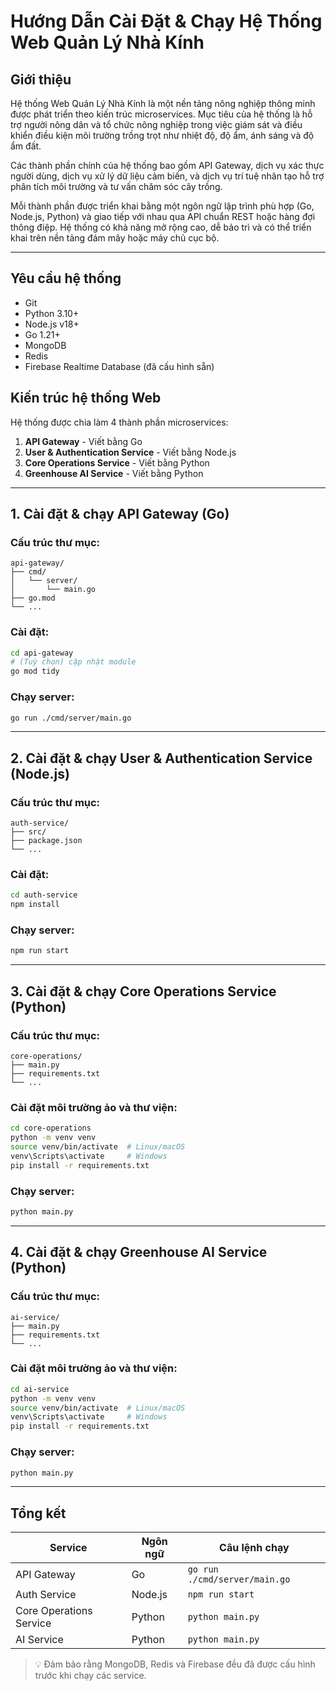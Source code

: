 # Hướng Dẫn Cài Đặt & Chạy Hệ Thống Web Quản Lý Nhà Kính

## Giới thiệu

Hệ thống Web Quản Lý Nhà Kính là một nền tảng nông nghiệp thông minh được phát triển theo kiến trúc microservices. Mục tiêu của hệ thống là hỗ trợ người nông dân và tổ chức nông nghiệp trong việc giám sát và điều khiển điều kiện môi trường trồng trọt như nhiệt độ, độ ẩm, ánh sáng và độ ẩm đất. 

Các thành phần chính của hệ thống bao gồm API Gateway, dịch vụ xác thực người dùng, dịch vụ xử lý dữ liệu cảm biến, và dịch vụ trí tuệ nhân tạo hỗ trợ phân tích môi trường và tư vấn chăm sóc cây trồng. 

Mỗi thành phần được triển khai bằng một ngôn ngữ lập trình phù hợp (Go, Node.js, Python) và giao tiếp với nhau qua API chuẩn REST hoặc hàng đợi thông điệp. Hệ thống có khả năng mở rộng cao, dễ bảo trì và có thể triển khai trên nền tảng đám mây hoặc máy chủ cục bộ.

---

## Yêu cầu hệ thống

- Git
- Python 3.10+
- Node.js v18+
- Go 1.21+
- MongoDB
- Redis
- Firebase Realtime Database (đã cấu hình sẵn)

## Kiến trúc hệ thống Web

Hệ thống được chia làm 4 thành phần microservices:

1. **API Gateway** - Viết bằng Go
2. **User & Authentication Service** - Viết bằng Node.js
3. **Core Operations Service** - Viết bằng Python
4. **Greenhouse AI Service** - Viết bằng Python

---

## 1. Cài đặt & chạy API Gateway (Go)

### Cấu trúc thư mục:
```
api-gateway/
├── cmd/
│   └── server/
│       └── main.go
├── go.mod
└── ...
```

### Cài đặt:
```bash
cd api-gateway
# (Tuỳ chọn) cập nhật module
go mod tidy
```

### Chạy server:
```bash
go run ./cmd/server/main.go
```

---

## 2. Cài đặt & chạy User & Authentication Service (Node.js)

### Cấu trúc thư mục:
```
auth-service/
├── src/
├── package.json
└── ...
```

### Cài đặt:
```bash
cd auth-service
npm install
```

### Chạy server:
```bash
npm run start
```

---

## 3. Cài đặt & chạy Core Operations Service (Python)

### Cấu trúc thư mục:
```
core-operations/
├── main.py
├── requirements.txt
└── ...
```

### Cài đặt môi trường ảo và thư viện:
```bash
cd core-operations
python -m venv venv
source venv/bin/activate  # Linux/macOS
venv\Scripts\activate     # Windows
pip install -r requirements.txt
```

### Chạy server:
```bash
python main.py
```

---

## 4. Cài đặt & chạy Greenhouse AI Service (Python)

### Cấu trúc thư mục:
```
ai-service/
├── main.py
├── requirements.txt
└── ...
```

### Cài đặt môi trường ảo và thư viện:
```bash
cd ai-service
python -m venv venv
source venv/bin/activate  # Linux/macOS
venv\Scripts\activate     # Windows
pip install -r requirements.txt
```

### Chạy server:
```bash
python main.py
```

---

## Tổng kết

| Service                  | Ngôn ngữ | Câu lệnh chạy                         |
|-------------------------|----------|--------------------------------------|
| API Gateway             | Go       | `go run ./cmd/server/main.go`        |
| Auth Service            | Node.js  | `npm run start`                      |
| Core Operations Service | Python   | `python main.py`                     |
| AI Service              | Python   | `python main.py`                     |

> 💡 Đảm bảo rằng MongoDB, Redis và Firebase đều đã được cấu hình trước khi chạy các service.
